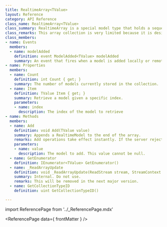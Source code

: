 ```yaml
---
title: RealtimeArray<TValue>
layout: Reference
category: API Reference
class_name: RealtimeArray<TValue>
class_summary: RealtimeArray is a special model type that holds a sequential list of models that can be modified at runtime. Modifying the array sends the minimal amount of information necessary for other clients to replicate the change. The whole collection is not sent every time.
class_remarks: This array collection is very limited because it is designed to support adding elements from multiple clients simultaneously. If you need the ability to add and remove elements at runtime, use RealtimeSet or RealtimeDictionary instead.
class_members:
- name: Events
  members:
  - name: modelAdded
    definition: event ModelAdded<TValue> modelAdded
    summary: An event that fires when a model is added locally or remotely.
- name: Properties
  members:
  - name: Count
    definition: int Count { get; }
    summary: The number of models currently stored in the collection.
  - name: Item
    definition: TValue Item { get; }
    summary: Retrieve a model given a specific index.
    parameters:
    - name: index
      description: The index of the model to retrieve
- name: Methods
  members:
  - name: Add
    definition: void Add(TValue value)
    summary: Appends a RealtimeModel to the end of the array.
    remarks: Add operations take effect instantly. If the server rejects a change (due to ownership) the model will be removed.
    parameters:
    - name: value
      description: The model to add. This value cannot be null.
  - name: GetEnumerator
    definition: IEnumerator<TValue> GetEnumerator()
  - name: _ReadArrayUpdate
    definition: void _ReadArrayUpdate(ReadStream stream, StreamContext context, uint propertyID)
    summary: Internal. Do not use.
    remarks: This will be removed in the next major version.
  - name: GetCollectionTypeID
    definition: uint GetCollectionTypeID()

---
```

import ReferencePage from '../_ReferencePage.mdx'

<ReferencePage data={ frontMatter } />
